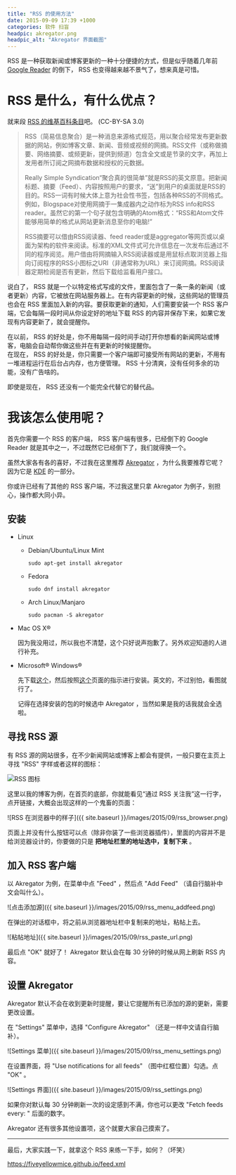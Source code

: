 ```yaml
---
title: "RSS 的使用方法"
date: 2015-09-09 17:39 +1000
categories: 软件 扫盲
headpic: akregator.png
headpic_alt: "Akregator 界面截图"
---
```


RSS 是一种获取新闻或博客更新的一种十分便捷的方式，但是似乎随着几年前 [Google Reader](http://www.google.com/reader/about/) 的倒下， RSS 也变得越来越不景气了，想来真是可惜。

<!--more-->

# RSS 是什么，有什么优点？

就来段 [RSS 的维基百科条目](https://zh.wikipedia.org/wiki/RSS)吧。 (CC-BY-SA 3.0)

>	RSS（简易信息聚合）是一种消息来源格式规范，用以聚合经常发布更新数据的网站，例如博客文章、新闻、音频或视频的网摘。RSS文件（或称做摘要、网络摘要、或频更新，提供到频道）包含全文或是节录的文字，再加上发用者所订阅之网摘布数据和授权的元数据。
>	
>	Really Simple Syndication“聚合真的很简单”就是RSS的英文原意。把新闻标题、摘要（Feed）、内容按照用户的要求，“送”到用户的桌面就是RSS的目的。RSS一词有时候大体上意为社会性书签，包括各种RSS的不同格式。例如，Blogspace对使用网摘于一集成器内之动作标为RSS info和RSS reader。虽然它的第一个句子就包含明确的Atom格式：“RSS和Atom文件能够用简单的格式从网站更新消息至你的电脑!”
>	
>	RSS摘要可以借由RSS阅读器、feed reader或是aggregator等网页或以桌面为架构的软件来阅读。标准的XML文件式可允许信息在一次发布后通过不同的程序阅览。用户借由将网摘输入RSS阅读器或是用鼠标点取浏览器上指向订阅程序的RSS小图标之URI（非通常称为URL）来订阅网摘。RSS阅读器定期检阅是否有更新，然后下载给监看用户接口。

说白了， RSS 就是一个以特定格式写成的文件，里面包含了一条一条的新闻（或者更新）内容，它被放在网站服务器上。在有内容更新的时候，这些网站的管理员也会在 RSS 里面加入新的内容。要获取更新的通知，人们需要安装一个 RSS 客户端，它会每隔一段时间从你设定好的地址下载 RSS 的内容并保存下来，如果它发现有内容更新了，就会提醒你。

在以前， RSS 的好处是，你不用每隔一段时间手动打开你想看的新闻网站或博客，电脑会自动帮你做这些并在有更新的时候提醒你。  
在现在， RSS 的好处是，你只需要一个客户端即可接受所有网站的更新，不用有一堆进程运行在后台占内存，也方便管理。 RSS 十分清爽，没有任何多余的功能，没有广告啥的。

即使是现在， RSS 还没有一个能完全代替它的替代品。

# 我该怎么使用呢？

首先你需要一个 RSS 的客户端， RSS 客户端有很多，已经倒下的 Google Reader 就是其中之一，不过既然它已经倒下了，我们就得换一个。

虽然大家各有各的喜好，不过我在这里推荐 [Akregator](https://userbase.kde.org/Akregator/zh-cn) ，为什么我要推荐它呢？因为它是 [KDE](https://www.kde.org/) 的一部分。

你或许已经有了其他的 RSS 客户端，不过我这里只拿 Akregator 为例子，别担心，操作都大同小异。

## 安装

-	Linux
	
	-	Debian/Ubuntu/Linux Mint
		
			sudo apt-get install akregator
		
	-	Fedora
		
			sudo dnf install akregator
		
	-	Arch Linux/Manjaro
		
			sudo pacman -S akregator
		
-	Mac OS X&reg;
	
	因为我没用过，所以我也不清楚，这个只好说声抱歉了。另外欢迎知道的人进行补充。
	
-	Microsoft&reg; Windows&reg;
	
	先下载[这个](http://download.kde.org/stable/kdewin/installer/kdewin-installer-gui-latest.exe.mirrorlist)，然后按照[这个](https://techbase.kde.org/Projects/KDE_on_Windows/Installation?setlang=zh-cn#KDE_Installer_for_Windows)页面的指示进行安装。英文的，不过别怕，看图就行了。
	
	记得在选择安装的包的时候选中 Akregator ，当然如果是我的话我就会全选啦。

## 寻找 RSS 源

有 RSS 源的网站很多，在不少新闻网站或博客上都会有提供，一般只要在主页上寻找 "RSS" 字样或者这样的图标：

![RSS 图标](https://upload.wikimedia.org/wikipedia/en/thumb/4/43/Feed-icon.svg/128px-Feed-icon.svg.png)

这里以我的博客为例，在首页的底部，你就能看见“通过 RSS 关注我”这一行字，点开链接，大概会出现这样的一个鬼畜的页面：

![RSS 在浏览器中的样子]({{ site.baseurl }}/images/2015/09/rss_browser.png)

页面上并没有什么按钮可以点（除非你装了一些浏览器插件），里面的内容并不是给浏览器设计的，你要做的只是 **把地址栏里的地址选中，复制下来** 。

## 加入 RSS 客户端

以 Akregator 为例，在菜单中点 "Feed" ，然后点 "Add Feed" （请自行脑补中文会叫什么）。

![点击添加源]({{ site.baseurl }}/images/2015/09/rss_menu_addfeed.png)

在弹出的对话框中，将之前从浏览器地址栏中复制来的地址，粘帖上去。

![粘帖地址]({{ site.baseurl }}/images/2015/09/rss_paste_url.png)

最后点 "OK" 就好了！ Akregator 默认会在每 30 分钟的时候从网上刷新 RSS 内容。

## 设置 Akregator

Akregator 默认不会在收到更新时提醒，要让它提醒所有已添加的源的更新，需要更改设置。

在 "Settings" 菜单中，选择 "Configure Akregator" （还是一样中文请自行脑补）。

![Settings 菜单]({{ site.baseurl }}/images/2015/09/rss_menu_settings.png)

在设置界面，将 "Use notifications for all feeds" （图中红框位置）勾选。点 "OK" 。

![Settings 界面]({{ site.baseurl }}/images/2015/09/rss_settings.png)

如果你对默认每 30 分钟刷新一次的设定感到不满，你也可以更改 "Fetch feeds every: " 后面的数字。

Akregator 还有很多其他设置项，这个就要大家自己摸索了。

----------------------

最后，大家实践一下，就拿这个 RSS 来练一下手，如何？（坏笑）

<https://fiveyellowmice.github.io/feed.xml>
